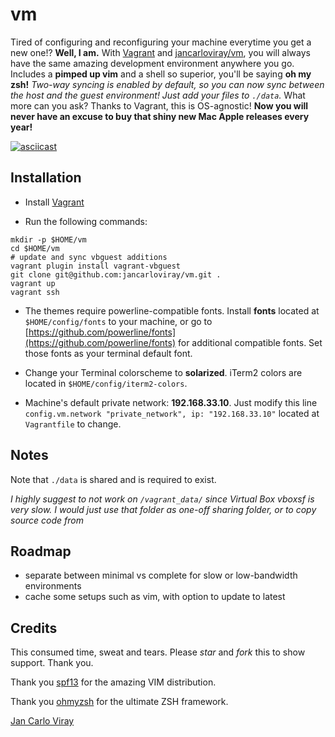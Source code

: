 # vm

Tired of configuring and reconfiguring your machine everytime you get a new one!? **Well, I am.** With [Vagrant](https://www.vagrantup.com/) and [jancarloviray/vm](https://github.com/jancarloviray/vm), you will always have the same amazing development environment anywhere you go. Includes a **pimped up vim** and a shell so superior, you'll be saying **oh my zsh!** *Two-way syncing is enabled by default, so you can now sync between the host and the guest environment! Just add your files to `./data`.* What more can you ask? Thanks to Vagrant, this is OS-agnostic! **Now you will never have an excuse to buy that shiny new Mac Apple releases every year!**

<!-- ![](https://raw.githubusercontent.com/jancarloviray/vm/master/img-cli.png) -->

<!-- ![](https://raw.githubusercontent.com/jancarloviray/vm/master/img-vim.png) -->

[![asciicast](https://asciinema.org/a/32obrchcshiopvtl2g43tmoqq.png)](https://asciinema.org/a/32obrchcshiopvtl2g43tmoqq)

## Installation

- Install [Vagrant](https://www.vagrantup.com/)

- Run the following commands:

```shell
mkdir -p $HOME/vm
cd $HOME/vm
# update and sync vbguest additions
vagrant plugin install vagrant-vbguest
git clone git@github.com:jancarloviray/vm.git .
vagrant up
vagrant ssh
```

- The themes require powerline-compatible fonts. Install **fonts** located at `$HOME/config/fonts` to your machine, or go to [https://github.com/powerline/fonts](https://github.com/powerline/fonts) for additional compatible fonts. Set those fonts as your terminal default font.

- Change your Terminal colorscheme to **solarized**. iTerm2 colors are located in `$HOME/config/iterm2-colors`.

- Machine's default private network: **192.168.33.10**. Just modify this line `config.vm.network "private_network", ip: "192.168.33.10"` located at `Vagrantfile` to change.

## Notes

Note that `./data` is shared and is required to exist.

*I highly suggest to not work on `/vagrant_data/` since Virtual Box vboxsf is very slow. I would just use that folder as one-off sharing folder, or to copy source code from*

## Roadmap

- separate between minimal vs complete for slow or low-bandwidth environments
- cache some setups such as vim, with option to update to latest

## Credits

This consumed time, sweat and tears. Please *star* and *fork* this to show support. Thank you.

Thank you [spf13](https://github.com/spf13/spf13-vim) for the amazing VIM distribution.

Thank you [ohmyzsh](https://github.com/robbyrussell/oh-my-zsh) for the ultimate ZSH framework.

[Jan Carlo Viray](http://www.jancarloviray.com)
